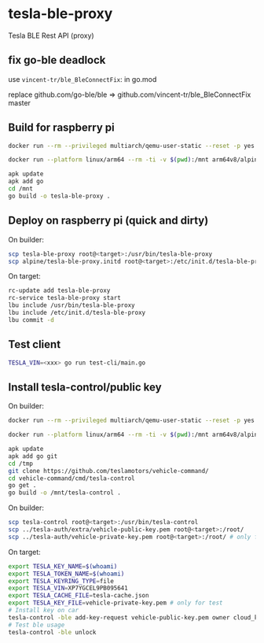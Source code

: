 # tesla-ble-proxy
Tesla BLE Rest API (proxy)

## fix go-ble deadlock

use `vincent-tr/ble_BleConnectFix`: in go.mod

replace github.com/go-ble/ble => github.com/vincent-tr/ble_BleConnectFix master

## Build for raspberry pi

```bash
docker run --rm --privileged multiarch/qemu-user-static --reset -p yes --credential yes

docker run --platform linux/arm64 --rm -ti -v $(pwd):/mnt arm64v8/alpine:3.21.3 /bin/sh

apk update
apk add go
cd /mnt
go build -o tesla-ble-proxy .
```

## Deploy on raspberry pi (quick and dirty)

On builder:
```bash
scp tesla-ble-proxy root@<target>:/usr/bin/tesla-ble-proxy
scp alpine/tesla-ble-proxy.initd root@<target>:/etc/init.d/tesla-ble-proxy
```

On target:
```bash
rc-update add tesla-ble-proxy
rc-service tesla-ble-proxy start
lbu include /usr/bin/tesla-ble-proxy
lbu include /etc/init.d/tesla-ble-proxy
lbu commit -d
```

## Test client 

```bash
TESLA_VIN=<xxx> go run test-cli/main.go
```

## Install tesla-control/public key

On builder:
```bash
docker run --rm --privileged multiarch/qemu-user-static --reset -p yes --credential yes

docker run --platform linux/arm64 --rm -ti -v $(pwd):/mnt arm64v8/alpine:3.21.3 /bin/sh

apk update
apk add go git
cd /tmp
git clone https://github.com/teslamotors/vehicle-command/
cd vehicle-command/cmd/tesla-control
go get .
go build -o /mnt/tesla-control .
```

On builder:
```bash
scp tesla-control root@<target>:/usr/bin/tesla-control
scp ../tesla-auth/extra/vehicle-public-key.pem root@<target>:/root/
scp ../tesla-auth/vehicle-private-key.pem root@<target>:/root/ # only for test
```

On target:
```bash
export TESLA_KEY_NAME=$(whoami)
export TESLA_TOKEN_NAME=$(whoami)
export TESLA_KEYRING_TYPE=file
export TESLA_VIN=XP7YGCEL9PB095641
export TESLA_CACHE_FILE=tesla-cache.json
export TESLA_KEY_FILE=vehicle-private-key.pem # only for test
# Install key on car
tesla-control -ble add-key-request vehicle-public-key.pem owner cloud_key
# Test ble usage
tesla-control -ble unlock
```
